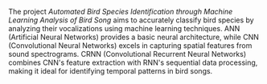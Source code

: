 The project *Automated Bird Species Identification through Machine Learning Analysis of Bird Song* aims to accurately classify bird species by analyzing their vocalizations using machine learning techniques. ANN (Artificial Neural Networks) provides a basic neural architecture, while CNN (Convolutional Neural Networks) excels in capturing spatial features from sound spectrograms. CRNN (Convolutional Recurrent Neural Networks) combines CNN's feature extraction with RNN's sequential data processing, making it ideal for identifying temporal patterns in bird songs.
